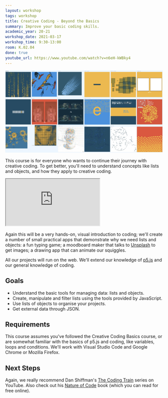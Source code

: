 ```yaml
---
layout: workshop
tags: workshop
title: Creative Coding - Beyond the Basics
summary: Improve your basic coding skills.
academic_year: 20-21
workshop_date: 2021-03-17
workshop_time: 9:30-13:00
room: K.02.04
done: true
youtube_url: https://www.youtube.com/watch?v=n6eH-kWBky4
---
```


![Creative Coding Examples](/static/img/creative-coding-advanced.jpg)

This course is for everyone who wants to continue their journey with creative coding. To get better, you'll need to understand concepts like lists and objects, and how they apply to creative coding.

<div class="embed-responsive embed-responsive-16by9">
  <iframe class="embed-responsive-item" src="https://www.youtube.com/embed/n6eH-kWBky4"></iframe>
</div>

Again this will be a very hands-on, visual introduction to coding; we'll create a number of small practical apps that demonstrate why we need lists and objects: a fun typing game; a moodboard maker that talks to [Unsplash](https://unsplash.org/) to get images; a drawing app that can animate our squiggles.

All our projects will run on the web. We'll extend our knowledge of [p5.js](https://p5js.org) and our general knowledge of coding.

## Goals

- Understand the basic tools for managing data: lists and objects.
- Create, manipulate and filter lists using the tools provided by JavaScript.
- Use lists of objects to organise your projects.
- Get external data through JSON.

## Requirements

This course assumes you've followed the Creative Coding Basics course, or are somewhat familiar with the basics of p5.js and coding, like variables, loops and conditions. We'll work with Visual Studio Code and Google Chrome or Mozilla Firefox.

## Next Steps

Again, we really recommend Dan Shiffman's [The Coding Train](https://www.youtube.com/thecodingtrain) series on YouTube. Also check out his [Nature of Code](https://natureofcode.com/) book (which you can read for free online).
